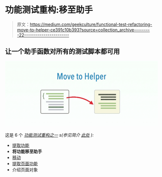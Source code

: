 # 功能测试重构:移至助手

> 原文：<https://medium.com/geekculture/functional-test-refactoring-move-to-helper-ce391c10b393?source=collection_archive---------22----------------------->

## 让一个助手函数对所有的测试脚本都可用

![](img/8421e26edb47ec8f73b4f77f98b3d610.png)

这是 6 个 [*功能测试重构之一*](https://zhiminzhan.medium.com/functional-test-refactoring-598872af9d51) *s(参见简介* [*此处*](https://zhiminzhan.medium.com/functional-test-refactoring-598872af9d51) *):*

*   [提取功能](https://zhiminzhan.medium.com/functional-test-refactoring-extract-function-5572554c0677)
*   **将功能移至助手**
*   [移动](https://zhiminzhan.medium.com/functional-test-refactoring-move-554fd0926af)
*   [提取页面功能](https://zhiminzhan.medium.com/functional-test-refactoring-extract-page-function-596059c67f67)
*   介绍页面对象